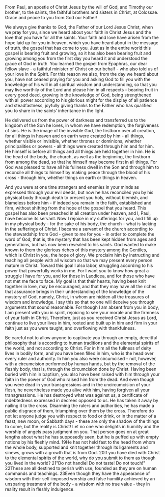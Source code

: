 From Paul, an apostle of Christ Jesus by the will of God, and Timothy our brother,
to the saints, the faithful brothers and sisters in Christ, at Colossae.
Grace and peace to you from God our Father!


We always give thanks to God, the Father of our Lord Jesus Christ, when we pray for you,
since we heard about your faith in Christ Jesus and the love that you have for all the saints.
Your faith and love have arisen from the hope laid up for you in heaven, which you have heard about in the message of truth, the gospel that has come to you. 
Just as in the entire world this gospel is bearing fruit and growing, so it has also been bearing fruit and growing among you from the first day you heard it and understood the grace of God in truth.
You learned the gospel from Epaphras, our dear fellow slave - a faithful minister of Christ on our behalf - who also told us of your love in the Spirit.
For this reason we also, from the day we heard about you, have not ceased praying for you and asking God to fill you with the knowledge of his will in all spiritual wisdom and understanding,
so that you may live worthily of the Lord and please him in all respects - bearing fruit in every good deed, growing in the knowledge of God,
being strengthened with all power according to his glorious might for the display of all patience and steadfastness, 
joyfully giving thanks to the Father who has qualified you to share in the saints' inheritance in the light.

He delivered us from the power of darkness and transferred us to the kingdom of the Son he loves, in whom we have redemption, the forgiveness of sins.
He is the image of the invisible God, the firstborn over all creation, for all things in heaven and on earth were created by him - all things, whether visible or invisible, whether thrones or dominions, whether principalities or powers - all things were created through him and for him.
He himself is before all things and all things are held together in him.
He is the head of the body, the church, as well as the beginning, the firstborn from among the dead, so that he himself may become first in all things.
For God was pleased to have all his fullness dwell in the Son and through him to reconcile all things to himself by making peace through the blood of his cross - through him, whether things on earth or things in heaven.

And you were at one time strangers and enemies in your minds as expressed through your evil deeds,
but now he has reconciled you by his physical body through death to present you holy, without blemish, and blameless before him - if indeed you remain in the faith, established and firm, without shifting from the hope of the gospel that you heard. This gospel has also been preached in all creation under heaven, and I, Paul, have become its servant.
Now I rejoice in my sufferings for you, and I fill up in my physical body - for the sake of his body, the church - what is lacking in the sufferings of Christ.
I became a servant of the church according to the stewardship from God - given to me for you - in order to complete the word of God, that is, the mystery that has been kept hidden from ages and generations, but has now been revealed to his saints.
God wanted to make known to them the glorious riches of this mystery among the Gentiles, which is Christ in you, the hope of glory.
We proclaim him by instructing and teaching all people with all wisdom so that we may present every person mature in Christ.
Toward this goal I also labor, struggling according to his power that powerfully works in me.
For I want you to know how great a struggle I have for you, and for those in Laodicea, and for those who have not met me face to face.
My goal is that their hearts, having been knit together in love, may be encouraged, and that they may have all the riches that assurance brings in their understanding of the knowledge of the mystery of God, namely, Christ, in whom are hidden all the treasures of wisdom and knowledge.
I say this so that no one will deceive you through arguments that sound reasonable.
For though I am absent from you in body, I am present with you in spirit, rejoicing to see your morale and the firmness of your faith in Christ.
Therefore, just as you received Christ Jesus as Lord, continue to live your lives in him, rooted and built up in him and firm in your faith just as you were taught, and overflowing with thankfulness.

Be careful not to allow anyone to captivate you through an empty, deceitful philosophy that is according to human traditions and the elemental spirits of the world, and not according to Christ.
For in him all the fullness of deity lives in bodily form,
and you have been filled in him, who is the head over every ruler and authority.
In him you also were circumcised - not, however, with a circumcision performed by human hands, but by the removal of the fleshly body, that is, through the circumcision done by Christ.
Having been buried with him in baptism, you also have been raised with him through your faith in the power of God who raised him from the dead.
And even though you were dead in your transgressions and in the uncircumcision of your flesh, he nevertheless made you alive with him, having forgiven all your transgressions.
He has destroyed what was against us, a certificate of indebtedness expressed in decrees opposed to us. He has taken it away by nailing it to the cross.
Disarming the rulers and authorities, he has made a public disgrace of them, triumphing over them by the cross.
Therefore do not let anyone judge you with respect to food or drink, or in the matter of a feast, new moon, or Sabbath days - these are only the shadow of the things to come, but the reality is Christ!
Let no one who delights in humility and the worship of angels pass judgment on you. That person goes on at great lengths about what he has supposedly seen, but he is puffed up with empty notions by his fleshly mind.
19He has not held fast to the head from whom the whole body, supported and knit together through its ligaments and sinews, grows with a growth that is from God.
20If you have died with Christ to the elemental spirits of the world, why do you submit to them as though you lived in the world?
21"Do not handle! Do not taste! Do not touch!"
22These are all destined to perish with use, founded as they are on human commands and teachings.
23Even though they have the appearance of wisdom with their self-imposed worship and false humility achieved by an unsparing treatment of the body - a wisdom with no true value - they in reality result in fleshly indulgence.